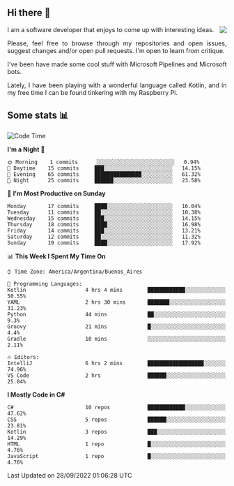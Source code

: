 ## Hi there :slightly_smiling_face:

<img src="https://github-readme-stats.vercel.app/api?username=victorgrycuk&show_icons=true&count_private=true&title_color=F7941E&icon_color=F7941E" align="right">

<p align="justify">
I am a software developer that enjoys to come up with interesting ideas.
<p/>

<p align= "justify">
Please, feel free to browse through my repositories and open issues, suggest changes and/or open pull requests. I'm open to learn from critique.
<p/>


<p align= "justify">
I've been have made some cool stuff with Microsoft Pipelines and Microsoft bots.
<p/>

<p align= "justify">
Lately, I have been playing with a wonderful language called Kotlin, and in my free time I can be found tinkering with my Raspberry Pi.
<p/>

## Some stats :bar_chart:
<!--START_SECTION:waka-->
![Code Time](http://img.shields.io/badge/Code%20Time-1%2C154%20hrs%2056%20mins-blue)

**I'm a Night 🦉** 

```text
🌞 Morning    1 commits      ░░░░░░░░░░░░░░░░░░░░░░░░░   0.94% 
🌆 Daytime    15 commits     ███░░░░░░░░░░░░░░░░░░░░░░   14.15% 
🌃 Evening    65 commits     ███████████████░░░░░░░░░░   61.32% 
🌙 Night      25 commits     ██████░░░░░░░░░░░░░░░░░░░   23.58%

```
📅 **I'm Most Productive on Sunday** 

```text
Monday       17 commits     ████░░░░░░░░░░░░░░░░░░░░░   16.04% 
Tuesday      11 commits     ██░░░░░░░░░░░░░░░░░░░░░░░   10.38% 
Wednesday    15 commits     ███░░░░░░░░░░░░░░░░░░░░░░   14.15% 
Thursday     18 commits     ████░░░░░░░░░░░░░░░░░░░░░   16.98% 
Friday       14 commits     ███░░░░░░░░░░░░░░░░░░░░░░   13.21% 
Saturday     12 commits     ██░░░░░░░░░░░░░░░░░░░░░░░   11.32% 
Sunday       19 commits     ████░░░░░░░░░░░░░░░░░░░░░   17.92%

```


📊 **This Week I Spent My Time On** 

```text
⌚︎ Time Zone: America/Argentina/Buenos_Aires

💬 Programming Languages: 
Kotlin                   4 hrs 4 mins        ████████████░░░░░░░░░░░░░   50.55% 
YAML                     2 hrs 30 mins       ███████░░░░░░░░░░░░░░░░░░   31.23% 
Python                   44 mins             ██░░░░░░░░░░░░░░░░░░░░░░░   9.3% 
Groovy                   21 mins             █░░░░░░░░░░░░░░░░░░░░░░░░   4.4% 
Gradle                   10 mins             ░░░░░░░░░░░░░░░░░░░░░░░░░   2.11%

🔥 Editors: 
IntelliJ                 6 hrs 2 mins        ██████████████████░░░░░░░   74.96% 
VS Code                  2 hrs               ██████░░░░░░░░░░░░░░░░░░░   25.04%

```

**I Mostly Code in C#** 

```text
C#                       10 repos            ████████████░░░░░░░░░░░░░   47.62% 
CSS                      5 repos             ██████░░░░░░░░░░░░░░░░░░░   23.81% 
Kotlin                   3 repos             ███░░░░░░░░░░░░░░░░░░░░░░   14.29% 
HTML                     1 repo              █░░░░░░░░░░░░░░░░░░░░░░░░   4.76% 
JavaScript               1 repo              █░░░░░░░░░░░░░░░░░░░░░░░░   4.76%

```



 Last Updated on 28/09/2022 01:06:28 UTC
<!--END_SECTION:waka-->
